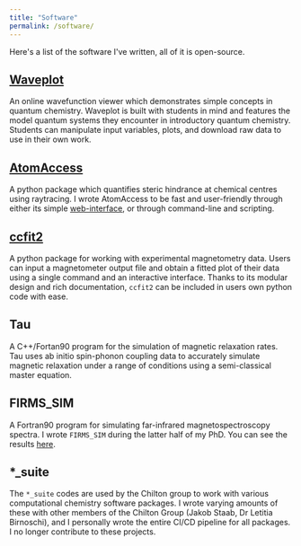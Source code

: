 ```yaml
---
title: "Software"
permalink: /software/
---
```


Here's a list of the software I've written, all of it is open-source.

[Waveplot](https://www.waveplot.com/)
--------

An online wavefunction viewer which demonstrates simple concepts in quantum chemistry. Waveplot is built with students in mind and features the model quantum systems they encounter in introductory quantum chemistry. Students can manipulate input variables, plots, and download raw data to use in their own work.

[AtomAccess](https://pypi.org/project/atom-access)
-----------------

A python package which quantifies steric hindrance at chemical centres using raytracing. I wrote AtomAccess to be fast and user-friendly through either its simple [web-interface](https://magnetism-tools.manchester.ac.uk/apps/atom_access_app), or through command-line and scripting.

[ccfit2](https://pypi.org/project/ccfit2/)
-------

A python package for working with experimental magnetometry data. Users can input a magnetometer output file and obtain a fitted plot of their data using a single command and an interactive interface. Thanks to its modular design and rich documentation, `ccfit2` can be included in users own python code with ease. 

Tau
---

A C++/Fortan90 program for the simulation of magnetic relaxation rates. Tau uses ab initio spin-phonon coupling data to accurately simulate magnetic relaxation under a range of conditions using a semi-classical master equation.

FIRMS_SIM
---------

A Fortran90 program for simulating far-infrared magnetospectroscopy spectra. I wrote `FIRMS_SIM` during the latter half of my PhD. You can see the results [here](https://www.nature.com/articles/s41467-022-28352-2).


*_suite
---------

The `*_suite` codes are used by the Chilton group to work with various computational chemistry software packages. I wrote varying amounts of these with other members of the Chilton Group
(Jakob Staab, Dr Letitia Birnoschi), and I personally wrote the entire CI/CD pipeline for all packages. I no longer contribute to these projects.